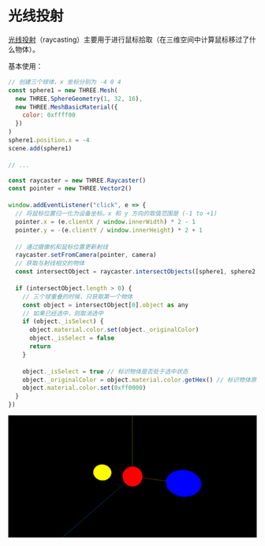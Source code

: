 # 光线投射

[光线投射](https://threejs.org/docs/index.html?q=Raycaster#api/zh/core/Raycaster)（raycasting）主要用于进行鼠标拾取（在三维空间中计算鼠标移过了什么物体）。



基本使用：

```js
// 创建三个球体，x 坐标分别为 -4 0 4
const sphere1 = new THREE.Mesh(
  new THREE.SphereGeometry(1, 32, 16),
  new THREE.MeshBasicMaterial({
    color: 0xffff00
  })
)
sphere1.position.x = -4
scene.add(sphere1)

// ...
```

```js
const raycaster = new THREE.Raycaster()
const pointer = new THREE.Vector2()

window.addEventListener("click", e => {
  // 将鼠标位置归一化为设备坐标。x 和 y 方向的取值范围是 (-1 to +1)
  pointer.x = (e.clientX / window.innerWidth) * 2 - 1
  pointer.y = -(e.clientY / window.innerHeight) * 2 + 1

  // 通过摄像机和鼠标位置更新射线
  raycaster.setFromCamera(pointer, camera)
  // 获取与射线相交的物体
  const intersectObject = raycaster.intersectObjects([sphere1, sphere2, sphere3])

  if (intersectObject.length > 0) {
    // 三个球重叠的时候，只获取第一个物体
    const object = intersectObject[0].object as any
    // 如果已经选中，则取消选中
    if (object._isSelect) {
      object.material.color.set(object._originalColor)
      object._isSelect = false
      return
    }

    object._isSelect = true // 标识物体是否处于选中状态
    object._originalColor = object.material.color.getHex() // 标识物体原来的属性
    object.material.color.set(0xff0000)
  }
})
```

![image-20240612220412239](image/射线.png)